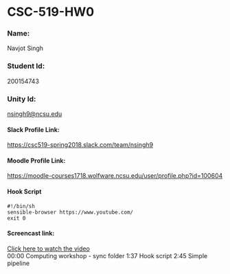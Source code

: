 # CSC-519-HW0

### Name:                                                          
Navjot Singh 

### Student Id:
200154743
### Unity Id: 
nsingh9@ncsu.edu

#### Slack Profile Link: 
https://csc519-spring2018.slack.com/team/nsingh9

#### Moodle Profile Link: 
https://moodle-courses1718.wolfware.ncsu.edu/user/profile.php?id=100604


#### Hook Script
```shell
#!/bin/sh
sensible-browser https://www.youtube.com/
exit 0
```

#### Screencast link:
[Click here to watch the video](https://www.youtube.com/watch?v=BRO5zzdeZoM)  
00:00 Computing workshop - sync folder
1:37 Hook script
2:45 Simple pipeline
